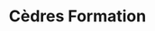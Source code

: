 ---
title: Cèdres Formation
site: https://cedresformation.ch/
description: Centre de formation de l'EERV
tags:
    - formation
    - spiritualité
cantons: 
    - Vaud
---